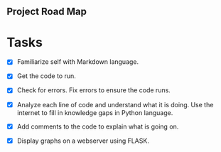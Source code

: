 ## Project Road Map

# Tasks
- [x] Familiarize self with Markdown language.
- [x] Get the code to run.
- [x] Check for errors. Fix errors to ensure the code runs.
- [x] Analyze each line of code and understand what it is doing. Use the internet to fill in knowledge gaps in Python language. 
- [x] Add comments to the code to explain what is going on.
- [x] Display graphs on a webserver using FLASK.

